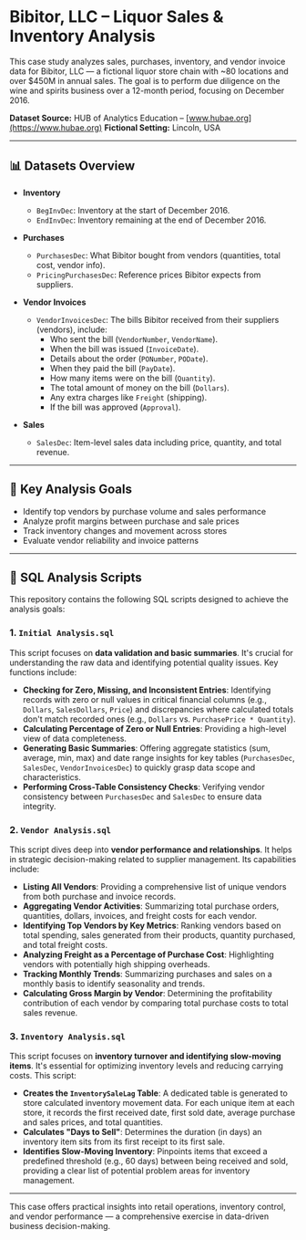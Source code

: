 # Bibitor, LLC – Liquor Sales & Inventory Analysis

This case study analyzes sales, purchases, inventory, and vendor invoice data for Bibitor, LLC — a fictional liquor store chain with ~80 locations and over $450M in annual sales. The goal is to perform due diligence on the wine and spirits business over a 12-month period, focusing on December 2016.

**Dataset Source:** HUB of Analytics Education – [www.hubae.org](https://www.hubae.org)
**Fictional Setting:** Lincoln, USA

---

## 📊 Datasets Overview

- **Inventory**
  - `BegInvDec`: Inventory at the start of December 2016.
  - `EndInvDec`: Inventory remaining at the end of December 2016.

- **Purchases**
  - `PurchasesDec`: What Bibitor bought from vendors (quantities, total cost, vendor info).
  - `PricingPurchasesDec`: Reference prices Bibitor expects from suppliers.

- **Vendor Invoices**
  - `VendorInvoicesDec`: The bills Bibitor received from their suppliers (vendors), include:
    - Who sent the bill (`VendorNumber`, `VendorName`).
    - When the bill was issued (`InvoiceDate`).
    - Details about the order (`PONumber`, `PODate`).
    - When they paid the bill (`PayDate`).
    - How many items were on the bill (`Quantity`).
    - The total amount of money on the bill (`Dollars`).
    - Any extra charges like `Freight` (shipping).
    - If the bill was approved (`Approval`).

- **Sales**
  - `SalesDec`: Item-level sales data including price, quantity, and total revenue.

---

## 🎯 Key Analysis Goals

- Identify top vendors by purchase volume and sales performance
- Analyze profit margins between purchase and sale prices
- Track inventory changes and movement across stores
- Evaluate vendor reliability and invoice patterns

---

## 📜 SQL Analysis Scripts

This repository contains the following SQL scripts designed to achieve the analysis goals:

### 1. `Initial Analysis.sql`
This script focuses on **data validation and basic summaries**. It's crucial for understanding the raw data and identifying potential quality issues. Key functions include:
* **Checking for Zero, Missing, and Inconsistent Entries**: Identifying records with zero or null values in critical financial columns (e.g., `Dollars`, `SalesDollars`, `Price`) and discrepancies where calculated totals don't match recorded ones (e.g., `Dollars` vs. `PurchasePrice * Quantity`).
* **Calculating Percentage of Zero or Null Entries**: Providing a high-level view of data completeness.
* **Generating Basic Summaries**: Offering aggregate statistics (sum, average, min, max) and date range insights for key tables (`PurchasesDec`, `SalesDec`, `VendorInvoicesDec`) to quickly grasp data scope and characteristics.
* **Performing Cross-Table Consistency Checks**: Verifying vendor consistency between `PurchasesDec` and `SalesDec` to ensure data integrity.

### 2. `Vendor Analysis.sql`
This script dives deep into **vendor performance and relationships**. It helps in strategic decision-making related to supplier management. Its capabilities include:
* **Listing All Vendors**: Providing a comprehensive list of unique vendors from both purchase and invoice records.
* **Aggregating Vendor Activities**: Summarizing total purchase orders, quantities, dollars, invoices, and freight costs for each vendor.
* **Identifying Top Vendors by Key Metrics**: Ranking vendors based on total spending, sales generated from their products, quantity purchased, and total freight costs.
* **Analyzing Freight as a Percentage of Purchase Cost**: Highlighting vendors with potentially high shipping overheads.
* **Tracking Monthly Trends**: Summarizing purchases and sales on a monthly basis to identify seasonality and trends.
* **Calculating Gross Margin by Vendor**: Determining the profitability contribution of each vendor by comparing total purchase costs to total sales revenue.

### 3. `Inventory Analysis.sql`
This script focuses on **inventory turnover and identifying slow-moving items**. It's essential for optimizing inventory levels and reducing carrying costs. This script:
* **Creates the `InventorySaleLag` Table**: A dedicated table is generated to store calculated inventory movement data. For each unique item at each store, it records the first received date, first sold date, average purchase and sales prices, and total quantities.
* **Calculates "Days to Sell"**: Determines the duration (in days) an inventory item sits from its first receipt to its first sale.
* **Identifies Slow-Moving Inventory**: Pinpoints items that exceed a predefined threshold (e.g., 60 days) between being received and sold, providing a clear list of potential problem areas for inventory management.

---

This case offers practical insights into retail operations, inventory control, and vendor performance — a comprehensive exercise in data-driven business decision-making.
